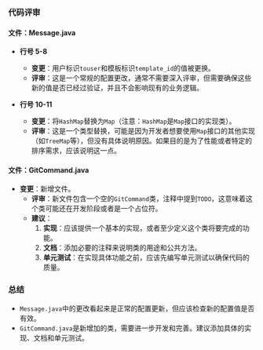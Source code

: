 ### 代码评审

#### 文件：Message.java
- **行号 5-8**
  - **变更**：用户标识`touser`和模板标识`template_id`的值被更换。
  - **评审**：这是一个常规的配置更改，通常不需要深入评审，但需要确保这些新的值是否已经过验证，并且不会影响现有的业务逻辑。

- **行号 10-11**
  - **变更**：将`HashMap`替换为`Map`（注意：`HashMap`是`Map`接口的实现类）。
  - **评审**：这是一个类型替换，可能是因为开发者想要使用`Map`接口的其他实现（如`TreeMap`等），但没有具体说明原因。如果目的是为了性能或者特定的排序需求，应该说明这一点。

#### 文件：GitCommand.java
- **变更**：新增文件。
  - **评审**：新文件包含一个空的`GitCommand`类，注释中提到`TODO`，这意味着这个类可能还在开发阶段或者是一个占位符。
  - **建议**：
    1. **实现**：应该提供一个基本的实现，或者至少定义这个类将要完成的功能。
    2. **文档**：添加必要的注释来说明类的用途和公共方法。
    3. **单元测试**：在实现具体功能之前，应该先编写单元测试以确保代码的质量。

### 总结
- `Message.java`中的更改看起来是正常的配置更新，但应该检查新的配置值是否有效。
- `GitCommand.java`是新增加的类，需要进一步开发和完善。建议添加具体的实现、文档和单元测试。